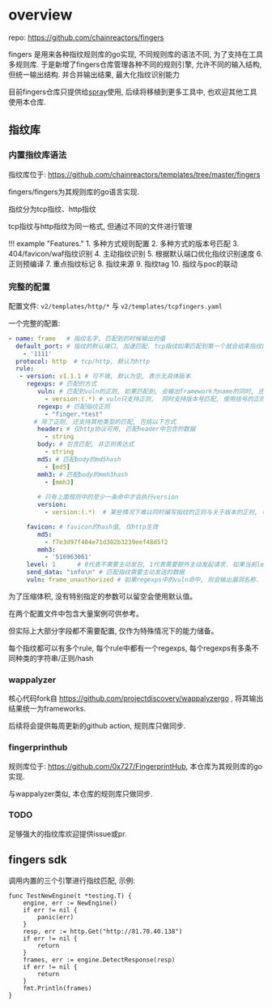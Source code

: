 # overview

repo: https://github.com/chainreactors/fingers

fingers 是用来各种指纹规则库的go实现, 不同规则库的语法不同, 为了支持在工具多规则库. 于是新增了fingers仓库管理各种不同的规则引擎, 允许不同的输入结构, 但统一输出结构. 并合并输出结果, 最大化指纹识别能力

目前fingers仓库只提供给[spray](https://github.com/chainreactors/spray)使用, 后续将移植到更多工具中, 也欢迎其他工具使用本仓库. 

## 指纹库

### 内置指纹库语法

指纹库位于: https://github.com/chainreactors/templates/tree/master/fingers

fingers/fingers为其规则库的go语言实现.

指纹分为tcp指纹、http指纹

tcp指纹与http指纹为同一格式, 但通过不同的文件进行管理

!!! example "Features."
    1. 多种方式规则配置
    2. 多种方式的版本号匹配
    3. 404/favicon/waf指纹识别
    4. 主动指纹识别
    5. 根据默认端口优化指纹识别速度
    6. 正则预编译
    7. 重点指纹标记
    8. 指纹来源
    9. 指纹tag
    10. 指纹与poc的联动

### 完整的配置
配置文件: `v2/templates/http/*` 与 `v2/templates/tcpfingers.yaml`

一个完整的配置:
```yaml
- name: frame   # 指纹名字, 匹配到的时候输出的值
  default_port: # 指纹的默认端口, 加速匹配. tcp指纹如果匹配到第一个就会结束指纹匹配, http则会继续匹配, 所以默认端口对http没有特殊优化
    - '1111'
  protocol: http  # tcp/http, 默认为http
  rule:
   - version: v1.1.1 # 可不填, 默认为空, 表示无具体版本
     regexps: # 匹配的方式
        vuln: # 匹配到vuln的正则, 如果匹配到, 会输出framework为name的同时, 还会添加vuln为vuln的漏洞信息
          - version:(.*) # vuln只支持正则,  同时支持版本号匹配, 使用括号的正则分组. 只支持第一组
        regexp: # 匹配指纹正则
          - "finger.*test" 
       # 除了正则, 还支持其他类型的匹配, 包括以下方式
        header: # 仅http协议可用, 匹配header中包含的数据
          - string
        body: # 包含匹配, 非正则表达式
          - string
        md5: # 匹配body的md5hash
          - [md5]
        mmh3: # 匹配body的mmh3hash
          - [mmh3]
          
        # 只有上面规则中的至少一条命中才会执行version
        version: 
          - version:(.*)  # 某些情况下难以同时编写指纹的正则与关于版本的正则, 可以特地为version写一条正则

     favicon: # favicon的hash值, 仅http生效
        md5:
          - f7e3d97f404e71d302b3239eef48d5f2
        mmh3:
          - '516963061'
     level: 1      # 0代表不需要主动发包, 1代表需要额外主动发起请求. 如果当前level为0则不会发送数据, 但是依旧会进行被动的指纹匹配.
     send_data: "info\n" # 匹配指纹需要主动发送的数据
     vuln: frame_unauthorized # 如果regexps中的vuln命中, 则会输出漏洞名称. 某些漏洞也可以通过匹配关键字识别, 因此一些简单的poc使用指纹的方式实现, 复杂的poc请使用-e下的nuclei yaml配置

```

为了压缩体积, 没有特别指定的参数可以留空会使用默认值。

在两个配置文件中包含大量案例可供参考。

但实际上大部分字段都不需要配置, 仅作为特殊情况下的能力储备。

每个指纹都可以有多个rule, 每个rule中都有一个regexps, 每个regexps有多条不同种类的字符串/正则/hash

### wappalyzer

核心代码fork自 https://github.com/projectdiscovery/wappalyzergo , 将其输出结果统一为frameworks.

后续将会提供每周更新的github action, 规则库只做同步. 

### fingerprinthub

规则库位于: https://github.com/0x727/FingerprintHub, 本仓库为其规则库的go实现.

与wappalyzer类似, 本仓库的规则库只做同步.

### TODO

足够强大的指纹库欢迎提供issue或pr.





## fingers sdk

调用内置的三个引擎进行指纹匹配, 示例: 

```golang
func TestNewEngine(t *testing.T) {
	engine, err := NewEngine()
	if err != nil {
		panic(err)
	}
	resp, err := http.Get("http://81.70.40.138")
	if err != nil {
		return
	}
	frames, err := engine.DetectResponse(resp)
	if err != nil {
		return
	}
	fmt.Println(frames)
}
```

